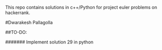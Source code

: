 This repo contains solutions in c++/Python for project euler problems on hackerrank.

#Dwarakesh Pallagolla

##TO-DO:

####### Implement solution 29 in python
